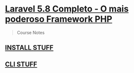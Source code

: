 # [Laravel 5.8 Completo - O mais poderoso Framework PHP](https://www.udemy.com/course/laravelcompleto/)
> Course Notes

## [INSTALL STUFF](./install.md)

## [CLI STUFF](./cli.md)
